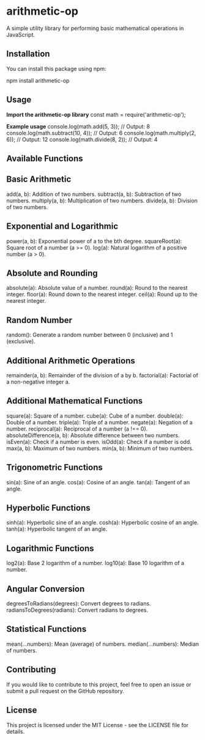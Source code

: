# arithmetic-op

A simple utility library for performing basic mathematical operations in JavaScript.

## Installation

You can install this package using npm:


npm install arithmetic-op
## Usage
**Import the arithmetic-op library**
  const math = require('arithmetic-op');

**Example usage**
console.log(math.add(5, 3)); // Output: 8
console.log(math.subtract(10, 4)); //  Output: 6
console.log(math.multiply(2, 6)); // Output: 12
console.log(math.divide(8, 2)); // Output: 4

## Available Functions
## Basic Arithmetic
add(a, b): Addition of two numbers.
subtract(a, b): Subtraction of two numbers.
multiply(a, b): Multiplication of two numbers.
divide(a, b): Division of two numbers.

## Exponential and Logarithmic
power(a, b): Exponential power of a to the bth degree.
squareRoot(a): Square root of a number (a >= 0).
log(a): Natural logarithm of a positive number (a > 0).

## Absolute and Rounding
absolute(a): Absolute value of a number.
round(a): Round to the nearest integer.
floor(a): Round down to the nearest integer.
ceil(a): Round up to the nearest integer.

## Random Number
random(): Generate a random number between 0 (inclusive) and 1 (exclusive).

## Additional Arithmetic Operations
remainder(a, b): Remainder of the division of a by b.
factorial(a): Factorial of a non-negative integer a.

## Additional Mathematical Functions
square(a): Square of a number.
cube(a): Cube of a number.
double(a): Double of a number.
triple(a): Triple of a number.
negate(a): Negation of a number.
reciprocal(a): Reciprocal of a number (a !== 0).
absoluteDifference(a, b): Absolute difference between two numbers.
isEven(a): Check if a number is even.
isOdd(a): Check if a number is odd.
max(a, b): Maximum of two numbers.
min(a, b): Minimum of two numbers.

## Trigonometric Functions
sin(a): Sine of an angle.
cos(a): Cosine of an angle.
tan(a): Tangent of an angle.

## Hyperbolic Functions
sinh(a): Hyperbolic sine of an angle.
cosh(a): Hyperbolic cosine of an angle.
tanh(a): Hyperbolic tangent of an angle.

## Logarithmic Functions
log2(a): Base 2 logarithm of a number.
log10(a): Base 10 logarithm of a number.

## Angular Conversion
degreesToRadians(degrees): Convert degrees to radians.
radiansToDegrees(radians): Convert radians to degrees.

## Statistical Functions
mean(...numbers): Mean (average) of numbers.
median(...numbers): Median of numbers.


## Contributing
If you would like to contribute to this project, feel free to open an issue or submit a pull request on the GitHub repository.

## License
This project is licensed under the MIT License - see the LICENSE file for details.
```bash
